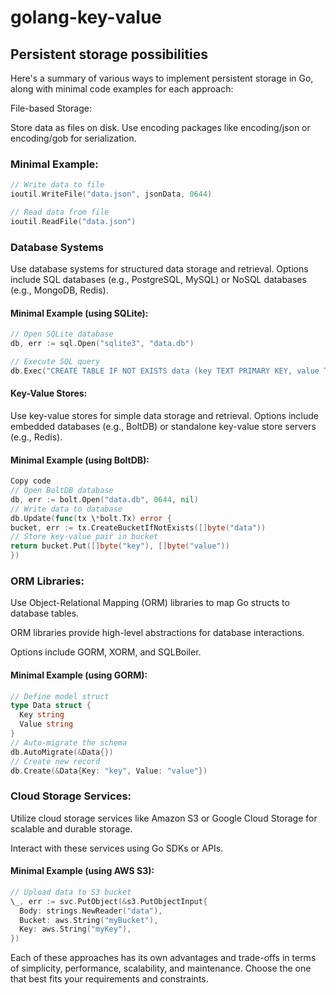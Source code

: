 # golang-key-value

## Persistent storage possibilities

Here's a summary of various ways to implement persistent storage in Go, along with minimal code examples for each approach:

File-based Storage:

Store data as files on disk.
Use encoding packages like encoding/json or encoding/gob for serialization.

### Minimal Example:

```go
// Write data to file
ioutil.WriteFile("data.json", jsonData, 0644)

// Read data from file
ioutil.ReadFile("data.json")
```

### Database Systems

Use database systems for structured data storage and retrieval.
Options include SQL databases (e.g., PostgreSQL, MySQL) or NoSQL databases (e.g., MongoDB, Redis).

#### Minimal Example (using SQLite):

```go
// Open SQLite database
db, err := sql.Open("sqlite3", "data.db")

// Execute SQL query
db.Exec("CREATE TABLE IF NOT EXISTS data (key TEXT PRIMARY KEY, value TEXT)")
```

#### Key-Value Stores:

Use key-value stores for simple data storage and retrieval.
Options include embedded databases (e.g., BoltDB) or standalone key-value store servers (e.g., Redis).

#### Minimal Example (using BoltDB):

```go
Copy code
// Open BoltDB database
db, err := bolt.Open("data.db", 0644, nil)
// Write data to database
db.Update(func(tx \*bolt.Tx) error {
bucket, err := tx.CreateBucketIfNotExists([]byte("data"))
// Store key-value pair in bucket
return bucket.Put([]byte("key"), []byte("value"))
})
```

### ORM Libraries:

Use Object-Relational Mapping (ORM) libraries to map Go structs to database tables.

ORM libraries provide high-level abstractions for database interactions.

Options include GORM, XORM, and SQLBoiler.

#### Minimal Example (using GORM):

```go
// Define model struct
type Data struct {
  Key string
  Value string
}
// Auto-migrate the schema
db.AutoMigrate(&Data{})
// Create new record
db.Create(&Data{Key: "key", Value: "value"})
```

### Cloud Storage Services:

Utilize cloud storage services like Amazon S3 or Google Cloud Storage for scalable and durable storage.

Interact with these services using Go SDKs or APIs.

#### Minimal Example (using AWS S3):

```go
// Upload data to S3 bucket
\_, err := svc.PutObject(&s3.PutObjectInput{
  Body: strings.NewReader("data"),
  Bucket: aws.String("myBucket"),
  Key: aws.String("myKey"),
})
```

Each of these approaches has its own advantages and trade-offs in terms of simplicity, performance, scalability, and maintenance. Choose the one that best fits your requirements and constraints.
